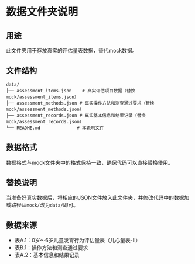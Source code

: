 # 数据文件夹说明

## 用途
此文件夹用于存放真实的评估量表数据，替代mock数据。

## 文件结构
```
data/
├── assessment_items.json    # 真实评估项目数据（替换mock/assessment_items.json）
├── assessment_methods.json # 真实操作方法和测查通过要求（替换mock/assessment_methods.json）
├── assessment_records.json # 真实基本信息和结果记录（替换mock/assessment_records.json）
└── README.md              # 本说明文件
```

## 数据格式
数据格式与mock文件夹中的格式保持一致，确保代码可以直接替换使用。

## 替换说明
当准备好真实数据后，将相应的JSON文件放入此文件夹，并修改代码中的数据加载路径从`mock/`改为`data/`即可。

## 数据来源
- 表A.1：0岁～6岁儿童发育行为评估量表（儿心量表-Ⅱ）
- 表B.1：操作方法和测查通过要求
- 表A.2：基本信息和结果记录 